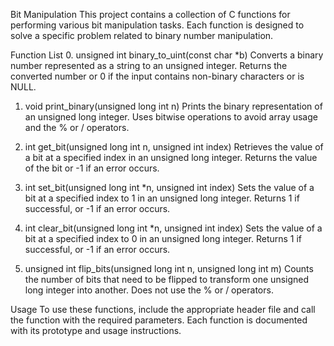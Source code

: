 Bit Manipulation
This project contains a collection of C functions for performing various bit manipulation tasks. Each function is designed to solve a specific problem related to binary number manipulation.

Function List
0. unsigned int binary_to_uint(const char *b)
Converts a binary number represented as a string to an unsigned integer.
Returns the converted number or 0 if the input contains non-binary characters or is NULL.

1. void print_binary(unsigned long int n)
Prints the binary representation of an unsigned long integer.
Uses bitwise operations to avoid array usage and the % or / operators.

2. int get_bit(unsigned long int n, unsigned int index)
Retrieves the value of a bit at a specified index in an unsigned long integer.
Returns the value of the bit or -1 if an error occurs.

3. int set_bit(unsigned long int *n, unsigned int index)
Sets the value of a bit at a specified index to 1 in an unsigned long integer.
Returns 1 if successful, or -1 if an error occurs.

4. int clear_bit(unsigned long int *n, unsigned int index)
Sets the value of a bit at a specified index to 0 in an unsigned long integer.
Returns 1 if successful, or -1 if an error occurs.

5. unsigned int flip_bits(unsigned long int n, unsigned long int m)
Counts the number of bits that need to be flipped to transform one unsigned long integer into another.
Does not use the % or / operators.

Usage
To use these functions, include the appropriate header file and call the function with the required parameters. Each function is documented with its prototype and usage instructions.
